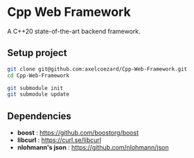 # Cpp Web Framework
A C++20 state-of-the-art backend framework.


## Setup project

```sh
git clone git@github.com:axelcoezard/Cpp-Web-Framework.git
cd Cpp-Web-Framework

git submodule init
git submodule update
```

## Dependencies

- **boost** : https://github.com/boostorg/boost
- **libcurl** : https://curl.se/libcurl
- **nlohmann's json** : https://github.com/nlohmann/json

